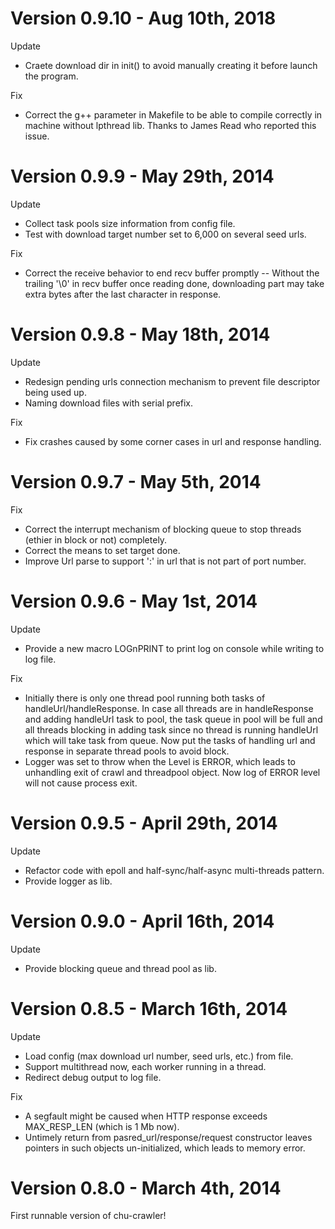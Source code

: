 Version 0.9.10 - Aug 10th, 2018
==============================
Update
- Craete download dir in init() to avoid manually creating it before launch the program.

Fix
- Correct the g++ parameter in Makefile to be able to compile correctly in machine without lpthread lib.
Thanks to James Read who reported this issue.


Version 0.9.9 - May 29th, 2014
==============================
Update
- Collect task pools size information from config file.
- Test with download target number set to 6,000 on several seed urls.

Fix
- Correct the receive behavior to end recv buffer promptly -- Without the trailing '\0' in recv buffer once reading done, downloading part may take extra bytes after the last character in response.


Version 0.9.8 - May 18th, 2014
==============================
Update
- Redesign pending urls connection mechanism to prevent file descriptor being used up.
- Naming download files with serial prefix.

Fix
- Fix crashes caused by some corner cases in url and response handling.


Version 0.9.7 - May 5th, 2014
==============================
Fix
- Correct the interrupt mechanism of blocking queue to stop threads (ethier in block or not) completely.
- Correct the means to set target done.
- Improve Url parse to support ':' in url that is not part of port number.


Version 0.9.6 - May 1st, 2014
==============================
Update
- Provide a new macro LOGnPRINT to print log on console while writing to log file.

Fix
- Initially there is only one thread pool running both tasks of handleUrl/handleResponse. In case all threads are in handleResponse and adding handleUrl task to pool, the task queue in pool will be full and all threads blocking in adding task since no thread is running handleUrl which will take task from queue.
  Now put the tasks of handling url and response in separate thread pools to avoid block.
- Logger was set to throw when the Level is ERROR, which leads to unhandling exit of crawl and threadpool object.
  Now log of ERROR level will not cause process exit.


Version 0.9.5 - April 29th, 2014
==============================
Update
- Refactor code with epoll and half-sync/half-async multi-threads pattern.
- Provide logger as lib.


Version 0.9.0 - April 16th, 2014
==============================
Update
- Provide blocking queue and thread pool as lib.


Version 0.8.5 - March 16th, 2014
==============================
Update
- Load config (max download url number, seed urls, etc.) from file.
- Support multithread now, each worker running in a thread.
- Redirect debug output to log file.

Fix
- A segfault might be caused when HTTP response exceeds MAX_RESP_LEN (which is 1 Mb now).
- Untimely return from pasred_url/response/request constructor leaves pointers in such objects un-initialized, which leads to memory error.


Version 0.8.0 - March 4th, 2014
==============================
First runnable version of chu-crawler!
